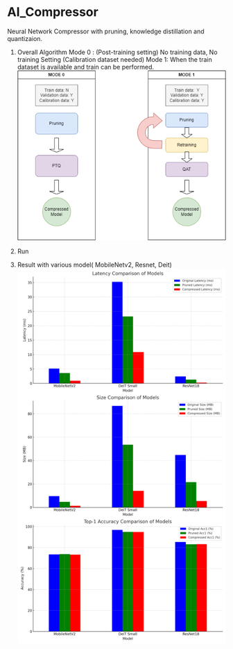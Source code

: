 # AI_Compressor
Neural Network Compressor with pruning, knowledge distillation and quantizaion.

1. Overall Algorithm
  Mode 0 : (Post-training setting) No training data, No training Setting (Calibration dataset needed)
  Mode 1: When the train dataset is available and train can be performed. 
![Example Image](/Images/mode.png "Mode")

2. Run
   

4. Result with various model( MobileNetv2, Resnet, Deit)
![Example Image](/Images/resullt.png "Result")


